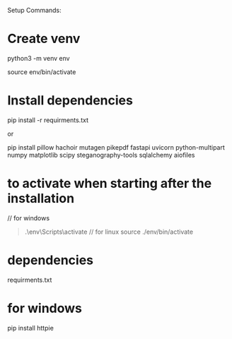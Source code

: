 Setup Commands:

# Create venv
python3 -m venv env

source env/bin/activate

# Install dependencies
pip install -r requirments.txt

or 

pip install pillow hachoir mutagen pikepdf fastapi uvicorn python-multipart numpy matplotlib scipy steganography-tools sqlalchemy aiofiles


# to activate when starting after the installation 
// for windows
> .\env\Scripts\activate
// for linux
> source ./env/bin/activate



# dependencies 

requirments.txt


# for windows 

pip install httpie

